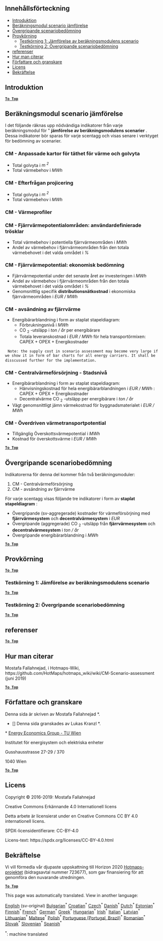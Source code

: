 <h2> Innehållsförteckning </h2><ul><li> <a href="#introduction">Introduktion</a> </li><li> <a href="#Calculation-module-scenario-comparison">Beräkningsmodul scenario jämförelse</a> </li><li> <a href="#Overall-scenario-assessment">Övergripande scenariobedömning</a> </li><li> <a href="#sample-run">Provkörning</a> <ul><li> <a href="#test-run-1-calculation-module-scenario-comparison">Testkörning 1: Jämförelse av beräkningsmodulens scenario</a> </li><li> <a href="#test-run-2-overall-scenario-assessment">Testkörning 2: Övergripande scenariobedömning</a> </li></ul></li><li> <a href="#references">referenser</a> </li><li> <a href="#how-to-cite">Hur man citerar</a> </li><li> <a href="#authors-and-reviewers">Författare och granskare</a> </li><li> <a href="#license">Licens</a> </li><li> <a href="#acknowledgement">Bekräftelse</a> </li></ul><h2> Introduktion </h2><p><ins> <code><strong><a href="#table-of-contents">To Top</a></strong></code> </ins> </p><h2> Beräkningsmodul scenario jämförelse </h2><p> I det följande räknas upp nödvändiga indikatorer från varje beräkningsmodul för &quot; <strong>jämförelse av beräkningsmodulens scenarier</strong> . Dessa indikatorer bör sparas för varje scentagg och visas senare i verktyget för bedömning av scenarier. </p><h3> CM - Anpassade kartor för täthet för värme och golvyta </h3><ul><li> Total golvyta i <em><em>m <sup>2</sup></em></em> </li><li> Total värmebehov i <em><em>MWh</em></em> </li></ul><h3> CM - Efterfrågan projicering </h3><ul><li> Total golvyta i <em><em>m <sup>2</sup></em></em> </li><li> Total värmebehov i <em><em>MWh</em></em> </li></ul><h3> CM - Värmeprofiler </h3><h3> CM - Fjärrvärmepotentialområden: användardefinierade trösklar </h3><ul><li> Total värmebehov i potentiella fjärrvärmeområden i <em><em>MWh</em></em> </li><li> Andel av värmebehov i fjärrvärmeområden från den totala värmebehovet i det valda området i <em><em>%</em></em> </li></ul><h3> CM - Fjärrvärmepotential: ekonomisk bedömning </h3><ul><li> Fjärrvärmepotential under det senaste året av investeringen i <em><em>MWh</em></em> </li><li> Andel av värmebehov i fjärrvärmeområden från den totala värmebehovet i det valda området i <em><em>%</em></em> </li><li> Genomsnittlig specifik <strong>distributionsnätkostnad</strong> i ekonomiska fjärrvärmeområden i <em><em>EUR / MWh</em></em> </li></ul><h3> CM - avsändning av fjärrvärme </h3><ul><li> Energibärarblandning i form av staplat stapeldiagram: <ul><li> Förbrukningsnivå i <em><em>MWh</em></em> </li><li> CO <sub>2</sub> -utsläpp i <em><em>ton / år</em></em> per energibärare </li><li> Totala leveranskostnad i <em><em>EUR / MWh</em></em> för hela transportörmixen: CAPEX + OPEX + Energikostnader </li></ul></li></ul><pre> <code>Note: the supply cost in scenario assessment may become very large if we show it in form of bar charts for all energy carriers. It shall be disscussed further for the implementation.</code> </pre><h3> CM - Centralvärmeförsörjning - Stadsnivå </h3><ul><li> Energibärarblandning i form av staplat stapeldiagram: <ul><li> Hänvisningskostnad för hela energibärarblandningen i <em><em>EUR / MWh</em></em> : CAPEX + OPEX + Energikostnader </li><li> Decentralvärme CO <sub>2</sub> -utsläpp per energibärare i <em><em>ton / år</em></em> </li></ul></li><li> Vägt genomsnittligt jämn värmekostnad för byggnadsmaterialet i <em><em>EUR / MWh</em></em> </li></ul><h3> CM - Överdriven värmetransportpotential </h3><ul><li> Tillgänglig Överskottsvärmepotential i <em><em>MWh</em></em> </li><li> Kostnad för överskottsvärme i <em><em>EUR / MWh</em></em> </li></ul><p><ins> <code><strong><a href="#table-of-contents">To Top</a></strong></code> </ins> </p><h2> Övergripande scenariobedömning </h2><p> Indikatorerna för denna del kommer från två beräkningsmoduler: </p><ol><li> CM - Centralvärmeförsörjning </li><li> CM - avsändning av fjärrvärme </li></ol><p> För varje scentagg visas följande tre indikatorer i form av <strong>staplat stapeldiagram</strong> : </p><ul><li> Övergripande (sv-aggregerade) kostnader för värmeförsörjning med <strong>fjärrvärmesystem</strong> och <strong>decentralvärmesystem</strong> i <em><em>EUR</em></em> </li><li> Övergripande (aggregerade) CO <sub>2</sub> -utsläpp från <strong>fjärrvärmesystem</strong> och <strong>decentralvärmesystem</strong> i <em><em>ton / år</em></em> </li><li> Övergripande energibärarblandning i <em><em>MWh</em></em> </li></ul><p><ins> <code><strong><a href="#table-of-contents">To Top</a></strong></code> </ins> </p><h2> Provkörning </h2><p><ins> <code><strong><a href="#table-of-contents">To Top</a></strong></code> </ins> </p><h3> Testkörning 1: Jämförelse av beräkningsmodulens scenario </h3><p><ins> <code><strong><a href="#table-of-contents">To Top</a></strong></code> </ins> </p><h3> Testkörning 2: Övergripande scenariobedömning </h3><p><ins> <code><strong><a href="#table-of-contents">To Top</a></strong></code> </ins> </p><h2> referenser </h2><p><ins> <code><strong><a href="#table-of-contents">To Top</a></strong></code> </ins> </p><h2> Hur man citerar </h2><p> Mostafa Fallahnejad, i Hotmaps-Wiki, https://github.com/HotMaps/hotmaps_wiki/wiki/CM-Scenario-assessment (juni 2019) </p><p><ins> <code><strong><a href="#table-of-contents">To Top</a></strong></code> </ins> </p><h2> Författare och granskare </h2><p> Denna sida är skriven av Mostafa Fallahnejad *. </p><ul><li> [] Denna sida granskades av Lukas Kranzl *. </li></ul><p> * <a href="https://eeg.tuwien.ac.at/">Energy Economics Group - TU Wien</a> </p><p> Institutet för energisystem och elektriska enheter </p><p> Gusshausstrasse 27-29 / 370 </p><p> 1040 Wien </p><p><ins> <code><strong><a href="#table-of-contents">To Top</a></strong></code> </ins> </p><h2> Licens </h2><p> Copyright © 2016-2019: Mostafa Fallahnejad </p><p> Creative Commons Erkännande 4.0 Internationell licens </p><p> Detta arbete är licensierat under en Creative Commons CC BY 4.0 internationell licens. </p><p> SPDX-licensidentifierare: CC-BY-4.0 </p><p> Licens-text: https://spdx.org/licenses/CC-BY-4.0.html </p><h2> Bekräftelse </h2><p> Vi vill förmedla vår djupaste uppskattning till Horizon 2020 <a href="https://www.hotmaps-project.eu">Hotmaps-projektet</a> (bidragsavtal nummer 723677), som gav finansiering för att genomföra den nuvarande utredningen. </p><p><ins> <code><strong><a href="#table-of-contents">To Top</a></strong></code> </ins> </p>

This page was automatically translated. View in another language:

[English](en-CM-Scenario-assessment) (sv-original) [Bulgarian](bg-CM-Scenario-assessment)<sup>\*</sup> [Croatian](hr-CM-Scenario-assessment)<sup>\*</sup> [Czech](cs-CM-Scenario-assessment)<sup>\*</sup> [Danish](da-CM-Scenario-assessment)<sup>\*</sup> [Dutch](nl-CM-Scenario-assessment)<sup>\*</sup> [Estonian](et-CM-Scenario-assessment)<sup>\*</sup> [Finnish](fi-CM-Scenario-assessment)<sup>\*</sup> [French](fr-CM-Scenario-assessment)<sup>\*</sup> [German](de-CM-Scenario-assessment)<sup>\*</sup> [Greek](el-CM-Scenario-assessment)<sup>\*</sup> [Hungarian](hu-CM-Scenario-assessment)<sup>\*</sup> [Irish](ga-CM-Scenario-assessment)<sup>\*</sup> [Italian](it-CM-Scenario-assessment)<sup>\*</sup> [Latvian](lv-CM-Scenario-assessment)<sup>\*</sup> [Lithuanian](lt-CM-Scenario-assessment)<sup>\*</sup> [Maltese](mt-CM-Scenario-assessment)<sup>\*</sup> [Polish](pl-CM-Scenario-assessment)<sup>\*</sup> [Portuguese (Portugal, Brazil)](pt-CM-Scenario-assessment)<sup>\*</sup> [Romanian](ro-CM-Scenario-assessment)<sup>\*</sup> [Slovak](sk-CM-Scenario-assessment)<sup>\*</sup> [Slovenian](sl-CM-Scenario-assessment)<sup>\*</sup> [Spanish](es-CM-Scenario-assessment)<sup>\*</sup>  

<sup>\*</sup>: machine translated
